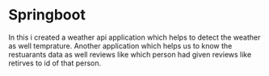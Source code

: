 # Springboot
In this i created a weather api application which helps to detect the weather as well temprature.
Another application which helps us to know the restuarants data as well reviews like which person had given reviews like retirves to id of that person.
